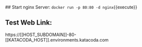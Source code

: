 ## Start nginx Server:
`docker run -p 80:80 -d nginx`{{execute}}

## Test Web Link:

https://[[HOST_SUBDOMAIN]]-80-[[KATACODA_HOST]].environments.katacoda.com
